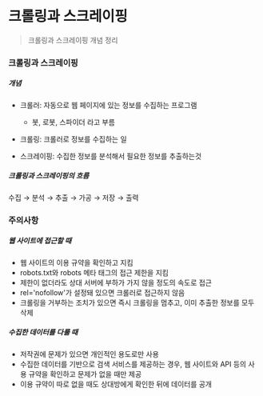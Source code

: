 # 크롤링과 스크레이핑

> 크롤링과 스크레이핑 개념 정리



### 크롤링과 스크레이핑

##### 개념

- 크롤러: 자동으로 웹 페이지에 있는 정보를 수집하는 프로그램
  - 봇, 로봇, 스파이더 라고 부름

- 크롤링: 크롤러로 정보를 수집하는 일

- 스크레이핑: 수집한 정보를 분석해서 필요한 정보를 추출하는것

##### 크롤링과 스크레이핑의 흐름

수집 → 분석 → 추출 → 가공 → 저장 → 출력



### 주의사항

##### 웹 사이트에 접근할 때

- 웹 사이트의 이용 규약을 확인하고 지킴
- robots.txt와 robots 메타 태그의 접근 제한을 지킴
- 제한이 없더라도 상대 서버에 부하가 가지 않을 정도의 속도로 접근
-  rel='nofollow'가 설정돼 있으면 크롤러로 접근하지 않음
- 크롤링을 거부하는 조치가 있으면 즉시 크롤링을 멈추고, 이미 추출한 정보를 모두 삭제



##### 수집한 데이터를 다룰 때

- 저작권에  문제가 있으면 개인적인 용도로만 사용
- 수집한 데이터를 기반으로 검색 서비스를 제공하는 경우, 웹 사이트와 API 등의 사용 규약을 확인하고 문제가 없을 때만 제공
- 이용 규약이 따로 없을 때도 상대방에게 확인한 뒤에 데이터를 공개